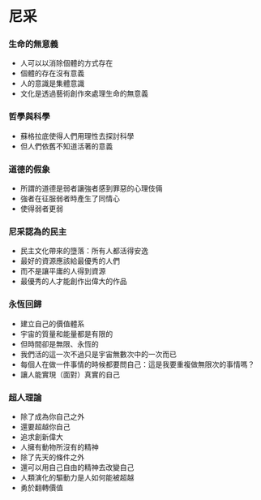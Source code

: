 # 尼采

### 生命的無意義
- 人可以以消除個體的方式存在
- 個體的存在沒有意義
- 人的意識是集體意識
- 文化是透過藝術創作來處理生命的無意義

### 哲學與科學
- 蘇格拉底使得人們用理性去探討科學
- 但人們依舊不知道活著的意義

### 道德的假象
- 所謂的道德是弱者讓強者感到罪惡的心理伎倆
- 強者在征服弱者時產生了同情心
- 使得弱者更弱 

### 尼采認為的民主
- 民主文化帶來的墮落：所有人都活得安逸
- 最好的資源應該給最優秀的人們
- 而不是讓平庸的人得到資源
- 最優秀的人才能創作出偉大的作品

### 永恆回歸
- 建立自己的價值體系
- 宇宙的質量和能量都是有限的
- 但時間卻是無限、永恆的
- 我們活的這一次不過只是宇宙無數次中的一次而已
- 每個人在做一件事情的時候都要問自己：這是我要重複做無限次的事情嗎？
- 讓人能實現（面對）真實的自己

### 超人理論
- 除了成為你自己之外
- 還要超越你自己
- 追求創新偉大
- 人擁有動物所沒有的精神
- 除了先天的條件之外
- 還可以用自己自由的精神去改變自己
- 人類演化的驅動力是人如何能被超越
- 勇於翻轉價值